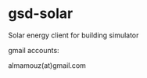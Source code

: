 gsd-solar
=========

Solar energy client for building simulator

gmail accounts:

almamouz(at)gmail.com
